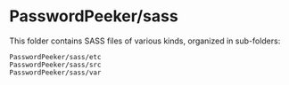 # PasswordPeeker/sass

This folder contains SASS files of various kinds, organized in sub-folders:

    PasswordPeeker/sass/etc
    PasswordPeeker/sass/src
    PasswordPeeker/sass/var
